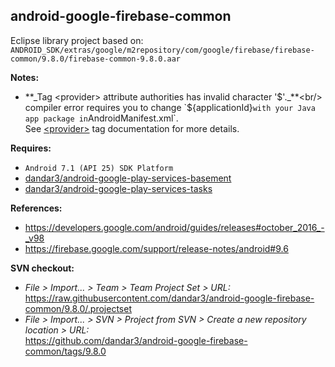 ## android-google-firebase-common

Eclipse library project based on:<br/>
`ANDROID_SDK/extras/google/m2repository/com/google/firebase/firebase-common/9.8.0/firebase-common-9.8.0.aar`

**Notes:**
- **_Tag &lt;provider&gt; attribute authorities has invalid character '$'._**<br/>
compiler error requires you to change `${applicationId}` with your Java app package in `AndroidManifest.xml`.<br/>
See [&lt;provider&gt;](https://developer.android.com/guide/topics/manifest/provider-element.html) tag documentation for more details.


**Requires:**
- `Android 7.1 (API 25) SDK Platform`
- [dandar3/android-google-play-services-basement](https://github.com/dandar3/android-google-play-services-basement/tree/9.8.0)
- [dandar3/android-google-play-services-tasks](https://github.com/dandar3/android-google-play-services-tasks/tree/9.8.0)

**References:**
- https://developers.google.com/android/guides/releases#october_2016_-_v98
- https://firebase.google.com/support/release-notes/android#9.6

**SVN checkout:**
- _File > Import... > Team > Team Project Set > URL:_<br/>
  https://raw.githubusercontent.com/dandar3/android-google-firebase-common/9.8.0/.projectset
- _File > Import... > SVN > Project from SVN > Create a new repository location > URL:_<br/> 
  https://github.com/dandar3/android-google-firebase-common/tags/9.8.0
